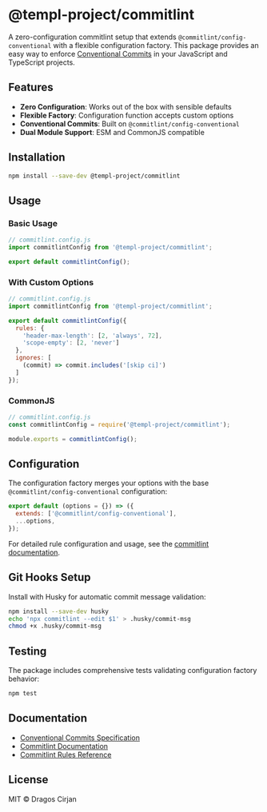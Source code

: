 # @templ-project/commitlint

A zero-configuration commitlint setup that extends `@commitlint/config-conventional` with a flexible configuration factory. This package provides an easy way to enforce [Conventional Commits](https://www.conventionalcommits.org/en/v1.0.0/) in your JavaScript and TypeScript projects.

## Features

- **Zero Configuration**: Works out of the box with sensible defaults
- **Flexible Factory**: Configuration function accepts custom options
- **Conventional Commits**: Built on `@commitlint/config-conventional`
- **Dual Module Support**: ESM and CommonJS compatible

## Installation

```bash
npm install --save-dev @templ-project/commitlint
```

## Usage

### Basic Usage

```javascript
// commitlint.config.js
import commitlintConfig from '@templ-project/commitlint';

export default commitlintConfig();
```

### With Custom Options

```javascript
// commitlint.config.js
import commitlintConfig from '@templ-project/commitlint';

export default commitlintConfig({
  rules: {
    'header-max-length': [2, 'always', 72],
    'scope-empty': [2, 'never']
  },
  ignores: [
    (commit) => commit.includes('[skip ci]')
  ]
});
```

### CommonJS

```javascript
// commitlint.config.js
const commitlintConfig = require('@templ-project/commitlint');

module.exports = commitlintConfig();
```

## Configuration

The configuration factory merges your options with the base `@commitlint/config-conventional` configuration:

```javascript
export default (options = {}) => ({
  extends: ['@commitlint/config-conventional'],
  ...options,
});
```

For detailed rule configuration and usage, see the [commitlint documentation](https://commitlint.js.org/).

## Git Hooks Setup

Install with Husky for automatic commit message validation:

```bash
npm install --save-dev husky
echo 'npx commitlint --edit $1' > .husky/commit-msg
chmod +x .husky/commit-msg
```

## Testing

The package includes comprehensive tests validating configuration factory behavior:

```bash
npm test
```

## Documentation

- [Conventional Commits Specification](https://www.conventionalcommits.org/en/v1.0.0/)
- [Commitlint Documentation](https://commitlint.js.org/)
- [Commitlint Rules Reference](https://commitlint.js.org/#/reference-rules)

## License

MIT © Dragos Cirjan
